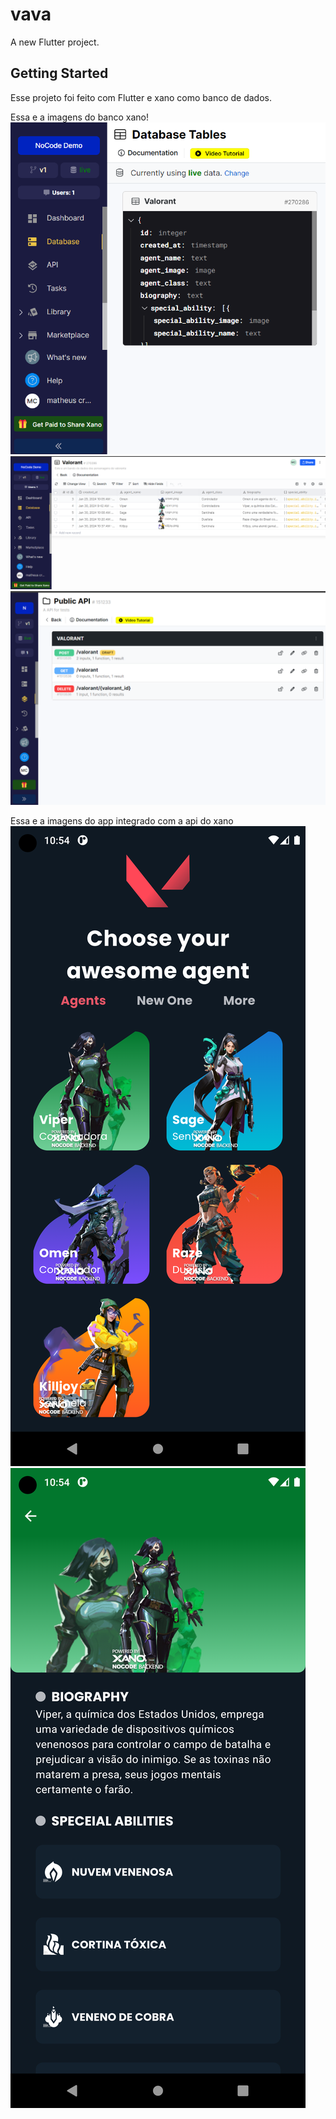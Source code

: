 # vava

A new Flutter project.

## Getting Started

Esse projeto foi feito com Flutter e xano como banco de dados.

Essa e a imagens do banco xano!
![xanoModelo](https://github.com/Matheus-Tankian/agentes-do-vava/blob/main/imagens/Captura%20de%20Tela%20(99).png)
![xanoBanco](https://github.com/Matheus-Tankian/agentes-do-vava/blob/main/imagens/Captura%20de%20Tela%20(98).png)
![xanoApi](https://github.com/Matheus-Tankian/agentes-do-vava/blob/main/imagens/Captura%20de%20Tela%20(100).png)

Essa e a imagens do app integrado com a api do xano
![home](https://github.com/Matheus-Tankian/agentes-do-vava/blob/main/imagens/Screenshot_1706622842.png)
![detalhes](https://github.com/Matheus-Tankian/agentes-do-vava/blob/main/imagens/Screenshot_1706622849.png)

